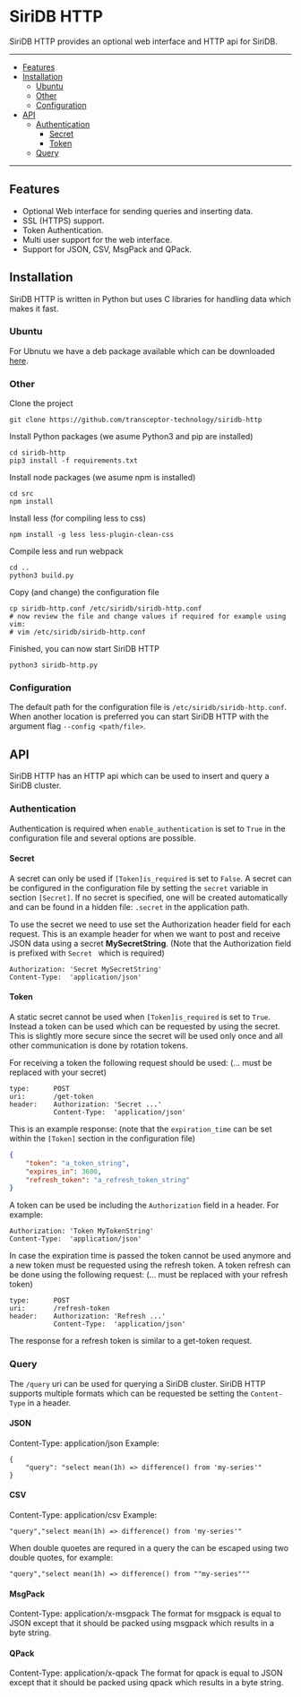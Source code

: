 SiriDB HTTP
===========
SiriDB HTTP provides an optional web interface and HTTP api for SiriDB.

---------------------------------------
  * [Features](#features)
  * [Installation](#installation)
    * [Ubuntu](#ubnutu)
    * [Other](#other)
    * [Configuration](#configuration)
  * [API](#api)
    * [Authentication](#authentication)
      * [Secret](#secret)
      * [Token](#token)
    * [Query](#query)

---------------------------------------

## Features
  - Optional Web interface for sending queries and inserting data.
  - SSL (HTTPS) support.
  - Token Authentication.
  - Multi user support for the web interface.
  - Support for JSON, CSV, MsgPack and QPack.

## Installation
SiriDB HTTP is written in Python but uses C libraries for handling data which makes it fast.

### Ubuntu
For Ubnutu we have a deb package available which can be downloaded [here](https://github.com/transceptor-technology/siridb-http/releases/latest).

### Other
Clone the project
```
git clone https://github.com/transceptor-technology/siridb-http
```

Install Python packages (we asume Python3 and pip are installed)
```
cd siridb-http
pip3 install -f requirements.txt 
```

Install node packages (we asume npm is installed)
```
cd src
npm install
```

Install less (for compiling less to css)
```
npm install -g less less-plugin-clean-css
```

Compile less and run webpack
```
cd ..
python3 build.py
```

Copy (and change) the configuration file
```
cp siridb-http.conf /etc/siridb/siridb-http.conf
# now review the file and change values if required for example using vim:
# vim /etc/siridb/siridb-http.conf
```

Finished, you can now start SiriDB HTTP
```
python3 siridb-http.py
```

### Configuration
The default path for the configuration file is `/etc/siridb/siridb-http.conf`. When another location is preferred you can start SiriDB HTTP with the argument flag `--config <path/file>`.

## API
SiriDB HTTP has an HTTP api which can be used to insert and query a SiriDB cluster.

### Authentication
Authentication is required when `enable_authentication` is set to `True` in the configuration file and several options are possible.

#### Secret
A secret can only be used if `[Token]is_required` is set to `False`. A secret can be configured in the configuration file by setting the `secret` variable in section `[Secret]`. If no secret is specified, one will be created automatically and can be found in a hidden file: `.secret` in the application path.

To use the secret we need to use set the Authorization header field for each request. This is an example header for when we want to post and receive JSON data using a secret **MySecretString**. (Note that the Authorization field is prefixed with `Secret ` which is required) 
```
Authorization: 'Secret MySecretString'
Content-Type:  'application/json'
```

#### Token
A static secret cannot be used when `[Token]is_required` is set to `True`. Instead a token can be used which can be requested by using the secret. This is slightly more secure since the secret will be used only once and all other communication is done by rotation tokens.

For receiving a token the following request should be used: (... must be replaced with your secret)
```
type:      POST
uri:       /get-token
header:    Authorization: 'Secret ...'
           Content-Type:  'application/json'                    
```

This is an example response: (note that the `expiration_time` can be set within the `[Token]` section in the configuration file)
```json
{
    "token": "a_token_string",
    "expires_in": 3600,
    "refresh_token": "a_refresh_token_string"
}
```

A token can be used be including the `Authorization` field in a header. For example:
```
Authorization: 'Token MyTokenString'
Content-Type:  'application/json'
```

In case the expiration time is passed the token cannot be used anymore and a new token must be requested using the refresh token. A token refresh can be done using the following request: (... must be replaced with your refresh token)
```
type:      POST
uri:       /refresh-token
header:    Authorization: 'Refresh ...'
           Content-Type:  'application/json'                    
```

The response for a refresh token is similar to a get-token request.

### Query
The `/query` uri can be used for querying a SiriDB cluster. SiriDB HTTP supports multiple formats which can be requested be setting the `Content-Type` in a header.

#### JSON
Content-Type: application/json
Example:
```
{
    "query": "select mean(1h) => difference() from 'my-series'"
}
```

#### CSV
Content-Type: application/csv
Example:
```
"query","select mean(1h) => difference() from 'my-series'"
```
When double quoetes are requred in a query the can be escaped using two double  quotes, for example:
```
"query","select mean(1h) => difference() from ""my-series"""
```


#### MsgPack
Content-Type: application/x-msgpack
The format for msgpack is equal to JSON except that it should be packed using msgpack which results in a byte string.

#### QPack
Content-Type: application/x-qpack
The format for qpack is equal to JSON except that it should be packed using qpack which results in a byte string.

